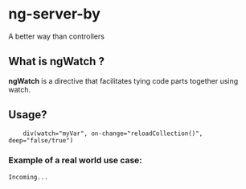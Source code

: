 # ng-server-by
A better way than controllers

## What is ngWatch ?

**ngWatch** is a directive that facilitates tying code parts together using watch.

## Usage?
```Jade
	div(watch="myVar", on-change="reloadCollection()", deep="false/true")
```
### Example of a real world use case:
```Jade
Incoming...
```
